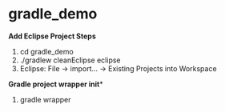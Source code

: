 # gradle_demo

**Add Eclipse Project Steps**

1. cd gradle_demo
2. ./gradlew cleanEclipse eclipse
3. Eclipse: File -> import... -> Existing Projects into Workspace

**Gradle project wrapper init***

1. gradle wrapper
